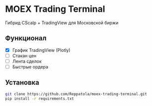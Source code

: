 # MOEX Trading Terminal 
Гибрид CScalp + TradingView для Московской биржи

## Функционал
- [x] График TradingView (Plotly)
- [ ] Стакан цен
- [ ] Лента сделок
- [ ] Быстрые ордера

## Установка
```bash
git clone https://github.com/Reppatola/moex-trading-terminal.git
pip install -r requirements.txt
